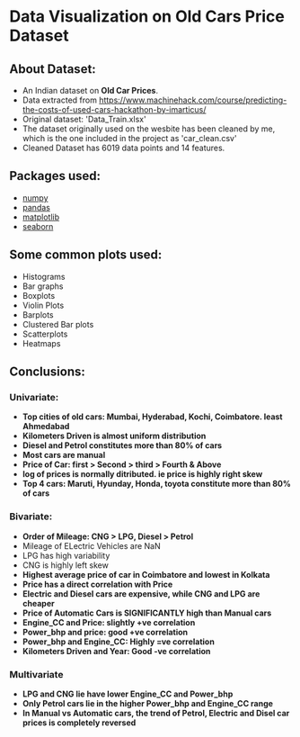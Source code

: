 # Data Visualization on Old Cars Price Dataset

## About Dataset:
- An Indian dataset on **Old Car Prices**.
- Data extracted from https://www.machinehack.com/course/predicting-the-costs-of-used-cars-hackathon-by-imarticus/
- Original dataset: 'Data_Train.xlsx'
- The dataset originally used on the wesbite has been cleaned by me, which is the one included in the project as 'car_clean.csv'
- Cleaned Dataset has 6019 data points and 14 features.

## Packages used:
- [numpy](https://numpy.org/)
- [pandas](https://pandas.pydata.org/)
- [matplotlib](https://matplotlib.org/)
- [seaborn](https://seaborn.pydata.org/)

## Some common plots used:
- Histograms
- Bar graphs
- Boxplots
- Violin Plots
- Barplots
- Clustered Bar plots
- Scatterplots
- Heatmaps

## Conclusions:
### Univariate:
- **Top cities of old cars: Mumbai, Hyderabad, Kochi, Coimbatore. least Ahmedabad**
- **Kilometers Driven is almost uniform distribution**
- **Diesel and Petrol constitutes more than 80% of cars**
- **Most cars are manual**
- **Price of Car: first > Second > third > Fourth & Above**
- **log of prices is normally ditributed. ie price is highly right skew**
- **Top 4 cars: Maruti, Hyunday, Honda, toyota constitute more than 80% of cars**

### Bivariate:
- **Order of Mileage: CNG > LPG, Diesel > Petrol**
 - Mileage of ELectric Vehicles are NaN
 - LPG has high variability
 - CNG is highly left skew
- **Highest average price of car in Coimbatore and lowest in Kolkata**
- **Price has a direct correlation with Price**
- **Electric and Diesel cars are expensive, while CNG and LPG are cheaper**
- **Price of Automatic Cars is SIGNIFICANTLY high than Manual cars**
- **Engine_CC and Price: slightly +ve correlation**
- **Power_bhp and price: good +ve correlation**
- **Power_bhp and Engine_CC: Highly =ve correlation**
- **Kilometers Driven and Year: Good -ve correlation**

### Multivariate
- **LPG and CNG lie have lower Engine_CC and Power_bhp**
- **Only Petrol cars lie in the higher Power_bhp and Engine_CC range**
- **In  Manual vs Automatic cars, the trend of Petrol, Electric and Disel car prices is completely reversed**